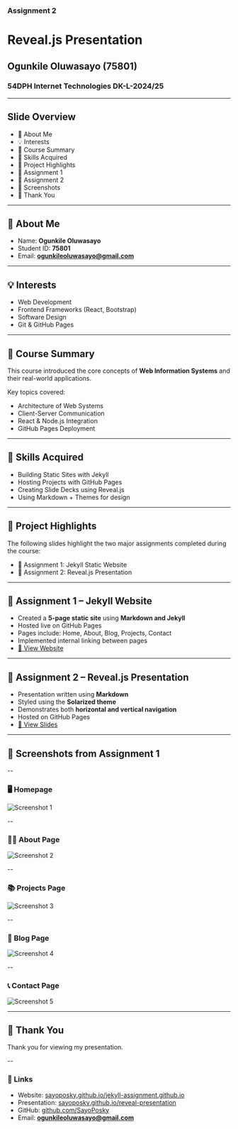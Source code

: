 ### Assignment 2  
# Reveal.js Presentation  
## Ogunkile Oluwasayo (75801)  
### 54DPH Internet Technologies DK-L-2024/25  

---

## Slide Overview  

- 👤 About Me  
- 💡 Interests  
- 🎯 Course Summary  
- 🔧 Skills Acquired  
- 💼 Project Highlights  
- 📘 Assignment 1  
- 🎤 Assignment 2  
- 📸 Screenshots  
- 🙏 Thank You  

---

## 👤 About Me  

- Name: **Ogunkile Oluwasayo**  
- Student ID: **75801**  
- Email: **ogunkileoluwasayo@gmail.com**  

---

## 💡 Interests  

- Web Development  
- Frontend Frameworks (React, Bootstrap)  
- Software Design  
- Git & GitHub Pages  

---

## 🎯 Course Summary  

This course introduced the core concepts of **Web Information Systems** and their real-world applications.

Key topics covered:

- Architecture of Web Systems  
- Client-Server Communication  
- React & Node.js Integration  
- GitHub Pages Deployment  

---

## 🔧 Skills Acquired  

- Building Static Sites with Jekyll  
- Hosting Projects with GitHub Pages  
- Creating Slide Decks using Reveal.js  
- Using Markdown + Themes for design  

---

## 💼 Project Highlights  

The following slides highlight the two major assignments completed during the course:

- 📘 Assignment 1: Jekyll Static Website  
- 🎤 Assignment 2: Reveal.js Presentation  

---

## 📘 Assignment 1 – Jekyll Website  

- Created a **5-page static site** using **Markdown and Jekyll**  
- Hosted live on GitHub Pages  
- Pages include: Home, About, Blog, Projects, Contact  
- Implemented internal linking between pages  
- [🔗 View Website](https://sayoposky.github.io/jekyll-assignment.github.io/)

---

## 🎤 Assignment 2 – Reveal.js Presentation  

- Presentation written using **Markdown**  
- Styled using the **Solarized theme**  
- Demonstrates both **horizontal and vertical navigation**  
- Hosted on GitHub Pages  
- [🔗 View Slides](https://sayoposky.github.io/reveal-presentation)

---

## 📸 Screenshots from Assignment 1  

--  

### 🖥️ Homepage  
![Screenshot 1](img/screenshot/screenshot1.png)

--  

### 🧑‍🎓 About Page  
![Screenshot 2](img/screenshot/screenshot2.png)

--  

### 📚 Projects Page  
![Screenshot 3](img/screenshot/screenshot3.png)

--  

### 📝 Blog Page  
![Screenshot 4](img/screenshot/screenshot4.png)

--  

### 📞 Contact Page  
![Screenshot 5](img/screenshot/screenshot5.png)

---

## 🙏 Thank You  

Thank you for viewing my presentation.

--  

### 🔗 Links  
- Website: [sayoposky.github.io/jekyll-assignment.github.io](https://sayoposky.github.io/jekyll-assignment.github.io)  
- Presentation: [sayoposky.github.io/reveal-presentation](https://sayoposky.github.io/reveal-presentation)  
- GitHub: [github.com/SayoPosky](https://github.com/SayoPosky)  
- Email: **ogunkileoluwasayo@gmail.com**
